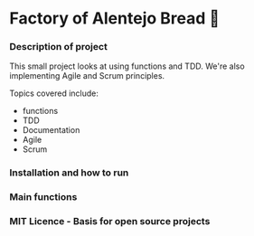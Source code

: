 # Factory of Alentejo Bread :taco:

### Description of project

This small project looks at using functions and TDD. 
We're also implementing Agile and Scrum principles. 

Topics covered include:
- functions
- TDD
- Documentation
- Agile
- Scrum

### Installation and how to run

### Main functions

### MIT Licence - Basis for open source projects





